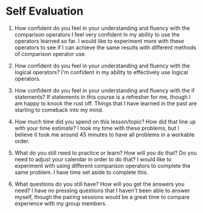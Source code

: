# Self Evaluation

1. How confident do you feel in your understanding and fluency with the comparison operators
I feel very confident in my ability to use the operators learned so far. I would like to experiment more with these operators to see if I can achieve the same results with different methods of comparison operator use. 

1. How confident do you feel in your understanding and fluency with the logical operators?
I'm confident in my ability to effectively use logical operators. 

1. How confident do you feel in your understanding and fluency with the if statements?
If statements in this course is a refresher for me, though I am happy to knock the rust off. Things that I have learned in the past are starting to comeback into my mind.

1. How much time did you spend on this lesson/topic? How did that line up with your time estimate?
I took my time with these problems, but I believe it took me around 45 minutes to have all problems in a workable order.

1. What do you still need to practice or learn? How will you do that? Do you need to adjust your calendar in order to do that?
I would like to experiment with using different comparison operators to complete the same problem. I have time set aside to complete this.

1. What questions do you still have? How will you get the answers you need?
I have no pressing questions that I haven't been able to answer myself, though the pairing sessions would be a great time to compare experience with my group members.
